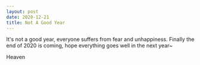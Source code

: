 ```yaml
---
layout: post
date: 2020-12-21
title: Not A Good Year
---
```



It's not a good year, everyone suffers from fear and unhappiness.
Finally the end of 2020 is coming, hope everything goes well in the next year~

Heaven
